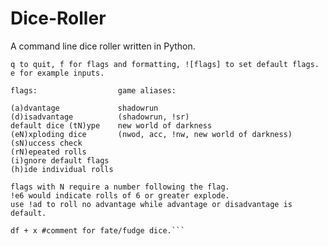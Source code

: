 # Dice-Roller
A command line dice roller written in Python.

```format: xdy + z + dw... !flags #roll comment here
q to quit, f for flags and formatting, ![flags] to set default flags.
e for example inputs.

flags:                  game aliases:

(a)dvantage             shadowrun
(d)isadvantage          (shadowrun, !sr)
default dice (tN)ype    new world of darkness
(eN)xploding dice       (nwod, acc, !nw, new world of darkness)
(sN)uccess check
(rN)epeated rolls
(i)gnore default flags
(h)ide individual rolls

flags with N require a number following the flag.
!e6 would indicate rolls of 6 or greater explode.
use !ad to roll no advantage while advantage or disadvantage is default.

df + x #comment for fate/fudge dice.```

